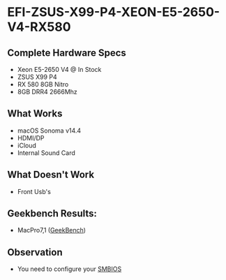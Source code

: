 # EFI-ZSUS-X99-P4-XEON-E5-2650-V4-RX580

## Complete Hardware Specs
- Xeon E5-2650 V4 @ In Stock
- ZSUS X99 P4
- RX 580 8GB Nitro
- 8GB DRR4 2666Mhz

## What Works
- macOS Sonoma v14.4
- HDMI/DP
- iCloud
- Internal Sound Card

## What Doesn't Work
- Front Usb's

## Geekbench Results:
- MacPro7,1 ([GeekBench](https://browser.geekbench.com/v6/cpu/5113815))

## Observation
- You need to configure your <a href="https://github.com/corpnewt/GenSMBIOS">SMBIOS</a>
